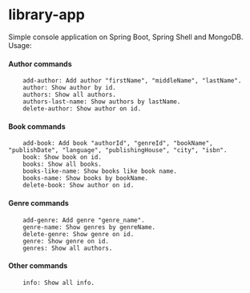 # library-app

Simple console application on Spring Boot, Spring Shell and MongoDB. Usage:

#### Author commands
        add-author: Add author "firstName", "middleName", "lastName".
        author: Show author by id.
        authors: Show all authors.
        authors-last-name: Show authors by lastName.
        delete-author: Show author on id.

#### Book commands
        add-book: Add book "authorId", "genreId", "bookName", "publishDate", "language", "publishingHouse", "city", "isbn".
        book: Show book on id.
        books: Show all books.
        books-like-name: Show books like book name.
        books-name: Show books by bookName.
        delete-book: Show author on id.

#### Genre commands
        add-genre: Add genre "genre_name".
        genre-name: Show genres by genreName.
        delete-genre: Show genre on id.
        genre: Show genre on id.
        genres: Show all authors.

#### Other commands
        info: Show all info.
